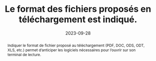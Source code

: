---
N: '142'
Rubrique: Liens
title: Le format des fichiers proposés en téléchargement est indiqué. 
detail: Le format des fichiers proposés en téléchargement est indiqué. 
abstract: Indiquer le format de fichier proposé au téléchargement (PDF, DOC, ODS, ODT, XLS, etc.) permet d’anticiper les logiciels nécessaires pour l’ouvrir sur son terminal de lecture.
categories: [" Liens"]
agrege: O4142-E047
opquast: '4 142'
indiceebook: '47'
description: "Règle n° 047"
before: "046"
weight: "047"
after: "048"
actif: '1'
layout: rules
date: 2023-09-28
tags: ["", ""]
objectif: ["Permettre de savoir s’il est possible de consulter les fichiers proposés en téléchargement sur son terminal de lecture.", "
Réduire la charge serveur en évitant les téléchargements inutiles.", "
Améliorer l’accessibilité des contenus aux personnes handicapées
"]
Meo: ["Au minimum, prévoir une page d'aide indiquant le format des fichiers proposés s'il est unique.
Au mieux, indiquer le format pour chaque lien permettant de télécharger un fichier.
"]
Controle: ["Pour chaque lien de téléchargement, vérifier qu'il est possible d'en connaître le format via :
* une information générique donnée dans une page d'aide ;
* une information donnée dans le contexte du lien : paragraphe ou élément de liste li où il est inclus, titre de section qui le précède, cellule d'en-tête de tableau associée à celle où il est présent ;
* l'attribut title du lien reprenant et complétant le libellé de celui-ci ;
* une information donnée dans le libellé du lien ;
* une icône dotée d'un texte alternatif indiquant le format du fichier.
"
]
epubcheck: 
ace: 
humancheck: true
Source: ["Opquast"]
Referentiel: [""]
Steps: ["", ""]
---